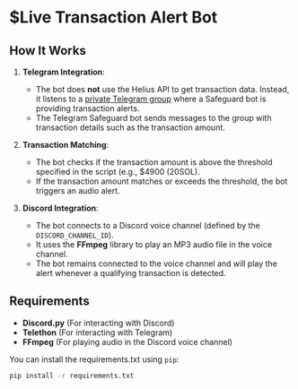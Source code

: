 # $Live Transaction Alert Bot

## How It Works

1. **Telegram Integration**:
   - The bot does **not** use the Helius API to get transaction data. Instead, it listens to a [private Telegram group](https://t.me/Livepricealerts) where a Safeguard bot is providing transaction alerts.
   - The Telegram Safeguard bot sends messages to the group with transaction details such as the transaction amount.

2. **Transaction Matching**:
   - The bot checks if the transaction amount is above the threshold specified in the script (e.g., $4900 (20SOL).
   - If the transaction amount matches or exceeds the threshold, the bot triggers an audio alert.

3. **Discord Integration**:
   - The bot connects to a Discord voice channel (defined by the `DISCORD_CHANNEL_ID`).
   - It uses the **FFmpeg** library to play an MP3 audio file in the voice channel.
   - The bot remains connected to the voice channel and will play the alert whenever a qualifying transaction is detected.

## Requirements

- **Discord.py** (For interacting with Discord)
- **Telethon** (For interacting with Telegram)
- **FFmpeg** (For playing audio in the Discord voice channel)

You can install the requirements.txt using `pip`:

```bash
pip install -r requirements.txt
